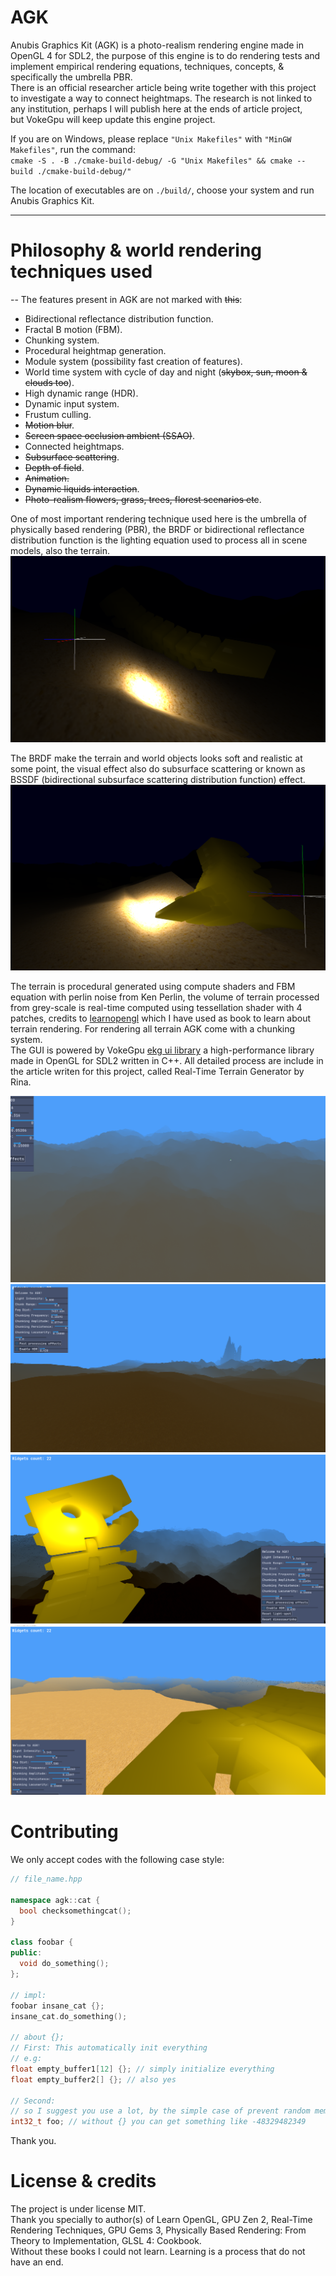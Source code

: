 # AGK

Anubis Graphics Kit (AGK) is a photo-realism rendering engine made in OpenGL 4 for SDL2, the purpose of this engine is to do rendering tests and implement empirical rendering equations, techniques, concepts, & specifically the umbrella PBR.  
There is an official researcher article being write together with this project to investigate a way to connect heightmaps. The research is not linked to any institution, perhaps I will publish here at the ends of article project,  
but VokeGpu will keep update this engine project.

If you are on Windows, please replace `"Unix Makefiles"` with `"MinGW Makefiles"`, run the command:  
`cmake -S . -B ./cmake-build-debug/ -G "Unix Makefiles" && cmake --build ./cmake-build-debug/"`

The location of executables are on `./build/`, choose your system and run Anubis Graphics Kit.

---

# Philosophy & world rendering techniques used

-- The features present in AGK are not marked with ~~this~~:
* Bidirectional reflectance distribution function.
* Fractal B motion (FBM).
* Chunking system.
* Procedural heightmap generation.
* Module system (possibility fast creation of features).
* World time system with cycle of day and night (~~skybox, sun, moon & clouds too~~).
* High dynamic range (HDR).
* Dynamic input system.
* Frustum culling.
* ~~Motion blur~~.
* ~~Screen space occlusion ambient (SSAO)~~.
* Connected heightmaps.
* ~~Subsurface scattering~~.
* ~~Depth of field~~.
* ~~Animation.~~
* ~~Dynamic liquids interaction~~.
* ~~Photo-realism flowers, grass, trees, florest scenarios etc~~.

One of most important rendering technique used here is the umbrella of physically based rendering (PBR), the BRDF or bidirectional reflectance distribution function is the lighting equation used to process all in scene models, also the terrain.  
![Alt text](/splash/splash-brdf-1.png?raw=true)

The BRDF make the terrain and world objects looks soft and realistic at some point, the visual effect also do subsurface scattering or known as BSSDF (bidirectional subsurface scattering distribution function) effect.
![Alt text](/splash/splash-brdf-2.png?raw=true)

The terrain is procedural generated using compute shaders and FBM equation with perlin noise from Ken Perlin, the volume of terrain processed from grey-scale is real-time computed using tessellation shader with 4 patches, credits to [learnopengl](https://learnopengl.com) which I have used as book to learn about terrain rendering.
For rendering all terrain AGK come with a chunking system.  
The GUI is powered by VokeGpu [ekg ui library](https://github.com/vokegpu/ekg-ui-library) a high-performance library made in OpenGL for SDL2 written in C++.
All detailed process are include in the article writen for this project, called Real-Time Terrain Generator by Rina.

![Alt text](/splash/terrain-hmap-connect-fixed-2.png)
![img.png](/splash/terrain-1.png)
![img.png](/splash/terrain-2.png)
![img.png](/splash/terrain-3.png)

# Contributing

We only accept codes with the following case style:
```cpp
// file_name.hpp

namespace agk::cat {
  bool checksomethingcat();
}

class foobar {
public:
  void do_something();
};

// impl:
foobar insane_cat {};
insane_cat.do_something();

// about {};
// First: This automatically init everything
// e.g:
float empty_buffer1[12] {}; // simply initialize everything
float empty_buffer2[] {}; // also yes

// Second:
// so I suggest you use a lot, by the simple case of prevent random memory.
int32_t foo; // without {} you can get something like -48329482349
```
Thank you.

# License & credits
The project is under license MIT.  
Thank you specially to author(s) of Learn OpenGL, GPU Zen 2, Real-Time Rendering Techniques, GPU Gems 3, Physically Based Rendering: From Theory to Implementation, GLSL 4: Cookbook.  
Without these books I could not learn. Learning is a process that do not have an end.
